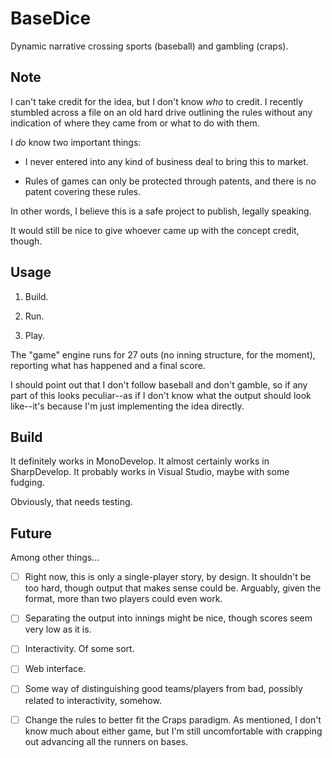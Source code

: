 BaseDice
========

Dynamic narrative crossing sports (baseball) and gambling (craps).

Note
----

I can't take credit for the idea, but I don't know _who_ to credit.  I recently stumbled across a file on an old hard drive outlining the rules without any indication of where they came from or what to do with them.

I _do_ know two important things:

 - I never entered into any kind of business deal to bring this to market.

 - Rules of games can only be protected through patents, and there is no patent covering these rules.

In other words, I believe this is a safe project to publish, legally speaking.

It would still be nice to give whoever came up with the concept credit, though.

Usage
-----

 1. Build.

 2. Run.

 3. Play.

The "game" engine runs for 27 outs (no inning structure, for the moment), reporting what has happened and a final score.

I should point out that I don't follow baseball and don't gamble, so if any part of this looks peculiar--as if I don't know what the output should look like--it's because I'm just implementing the idea directly.

Build
-----

It definitely works in MonoDevelop. It almost certainly works in SharpDevelop. It probably works in Visual Studio, maybe with some fudging.

Obviously, that needs testing.

Future
------

Among other things...

 - [ ] Right now, this is only a single-player story, by design.  It shouldn't be too hard, though output that makes sense could be.  Arguably, given the format, more than two players could even work.

 - [ ] Separating the output into innings might be nice, though scores seem very low as it is.

 - [ ] Interactivity.  Of some sort.

 - [ ] Web interface.

 - [ ] Some way of distinguishing good teams/players from bad, possibly related to interactivity, somehow.

 - [ ] Change the rules to better fit the Craps paradigm.  As mentioned, I don't know much about either game, but I'm still uncomfortable with crapping out advancing all the runners on bases.
